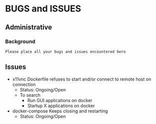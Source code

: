 # BUGS and ISSUES

## Administrative
### Background
```
Please place all your bugs and issues encountered here
```

## Issues
- x11vnc Dockerfile refuses to start and/or connect to remote host on connection
    + Status: Ongoing/Open
    - To search
        + Run GUI applications on docker
        + Startup X applications on docker
- docker-compose Keeps closing and restarting
    + Status: Ongoing/Open
